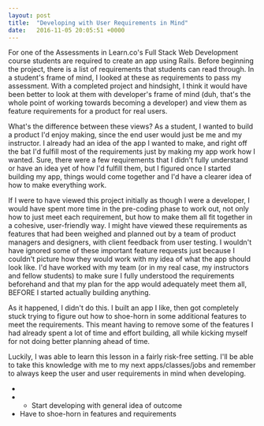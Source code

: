 ```yaml
---
layout: post
title:  "Developing with User Requirements in Mind"
date:   2016-11-05 20:05:51 +0000
---
```


For one of the Assessments in Learn.co's Full Stack Web Development course students are required to create an app using Rails. Before beginning the project, there is a list of requirements that students can read through. In a student's frame of mind, I looked at these as requirements to pass my assessment. With a completed project and hindsight, I think it would have been better to look at them with developer's frame of mind (duh, that's the whole point of working towards becoming a developer) and view them as feature requirements for a product for real users.

What's the difference between these views? As a student, I wanted to build a product I'd enjoy making, since the end user would just be me and my instructor. I already had an idea of the app I wanted to make, and right off the bat I'd fulfill most of the requirements just by making my app work how I wanted. Sure, there were a few requirements that I didn't fully understand or have an idea yet of how I'd fulfill them, but I figured once I started building my app, things would come together and I'd have a clearer idea of how to make everything work.

If I were to have viewed this project initially as though I were a developer, I would have spent more time in the pre-coding phase to work out, not only how to just meet each requirement, but how to make them all fit together in a cohesive, user-friendly way. I might have viewed these requirements as features that had been weighed and planned out by a team of product managers and designers, with client feedback from user testing. I wouldn't have ignored some of these important feature requests just because I couldn't picture how they would work with my idea of what the app should look like. I'd have worked with my team (or in my real case, my instructors and fellow students) to make sure I fully understood the requirements beforehand and that my plan for the app would adequately meet them all, BEFORE I started actually building anything.

As it happened, I didn't do this. I built an app I like, then got completely stuck trying to figure out how to shoe-horn in some additional features to meet the requirements. This meant having to remove some of the features I had already spent a lot of time and effort building, all while kicking myself for not doing better planning ahead of time.

Luckily, I was able to learn this lesson in a fairly risk-free setting. I'll be able to take this knowledge with me to my next apps/classes/jobs and remember to always keep the user and user requirements in mind when developing.

- 
- - Start developing with general idea of outcome
- Have to shoe-horn in features and requirements
